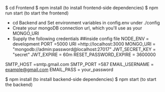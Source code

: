 $ cd Frontend
$ npm install (to install frontend-side dependencies)
$ npm run start (to start the frontend)

- cd Backend and Set environment variables in config.env under ./config
- Create your mongoDB connection url, which you'll use as your MONGO_URI
- Supply the following credentials
  ##inside config file
  NODE_ENV = development
  PORT =5000
  URI =http://localhost:3000
  MONGO_URI = "mongodb://admin:password@localhost:27017"
  JWT_SECRET_KEY = "secret"
  JWT_EXPIRE = 60m
  RESET_PASSWORD_EXPIRE = 3600000

SMTP_HOST =smtp.gmail.com
SMTP_PORT =587
EMAIL_USERNAME = example@gmail.com
EMAIL_PASS = your_password

$ npm install (to install backend-side dependencies)
$ npm start (to start the backend)
